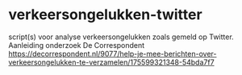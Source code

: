 # verkeersongelukken-twitter
script(s) voor analyse verkeersongelukken zoals gemeld op Twitter. Aanleiding onderzoek De Correspondent https://decorrespondent.nl/9077/help-je-mee-berichten-over-verkeersongelukken-te-verzamelen/175599321348-54bda7f7
